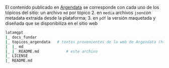 El contenido publicado en [Argendata](https://argendata.fund.ar) se corresponde con cada uno de los tópicos del sitio: un archivo `md` por tópico
2. en `media` archivos `json`con metadata extraida desde la plataforma; 
3. en `pdf` la versión maquetada y diseñada que se disponibiliza en el sitio web


```bash
latamgpt
|_ docs_fundar          
|_ topicos_argendata   # textos provenientes de la web de Argendata (https://argendata.fund.ar)
|  |_ md
|_ |_ README.md            # este archivo
|_ LICENSE              
|_ README.md          

```